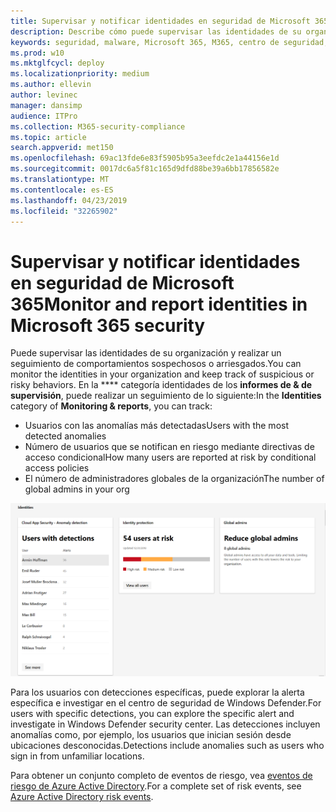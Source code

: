 ```yaml
---
title: Supervisar y notificar identidades en seguridad de Microsoft 365
description: Describe cómo puede supervisar las identidades de su organización y realizar un seguimiento de comportamientos sospechosos o arriesgados.
keywords: seguridad, malware, Microsoft 365, M365, centro de seguridad, monitor, informe, identidad
ms.prod: w10
ms.mktglfcycl: deploy
ms.localizationpriority: medium
ms.author: ellevin
author: levinec
manager: dansimp
audience: ITPro
ms.collection: M365-security-compliance
ms.topic: article
search.appverid: met150
ms.openlocfilehash: 69ac13fde6e83f5905b95a3eefdc2e1a44156e1d
ms.sourcegitcommit: 0017dc6a5f81c165d9dfd88be39a6bb17856582e
ms.translationtype: MT
ms.contentlocale: es-ES
ms.lasthandoff: 04/23/2019
ms.locfileid: "32265902"
---
```

# <a name="monitor-and-report-identities-in-microsoft-365-security"></a><span data-ttu-id="6f88c-104">Supervisar y notificar identidades en seguridad de Microsoft 365</span><span class="sxs-lookup"><span data-stu-id="6f88c-104">Monitor and report identities in Microsoft 365 security</span></span>

<span data-ttu-id="6f88c-105">Puede supervisar las identidades de su organización y realizar un seguimiento de comportamientos sospechosos o arriesgados.</span><span class="sxs-lookup"><span data-stu-id="6f88c-105">You can monitor the identities in your organization and keep track of suspicious or risky behaviors.</span></span> <span data-ttu-id="6f88c-106">En la \*\*\*\* categoría identidades de los **informes de & de supervisión**, puede realizar un seguimiento de lo siguiente:</span><span class="sxs-lookup"><span data-stu-id="6f88c-106">In the **Identities** category of **Monitoring & reports**, you can track:</span></span>

* <span data-ttu-id="6f88c-107">Usuarios con las anomalías más detectadas</span><span class="sxs-lookup"><span data-stu-id="6f88c-107">Users with the most detected anomalies</span></span>
* <span data-ttu-id="6f88c-108">Número de usuarios que se notifican en riesgo mediante directivas de acceso condicional</span><span class="sxs-lookup"><span data-stu-id="6f88c-108">How many users are reported at risk by conditional access policies</span></span>
* <span data-ttu-id="6f88c-109">El número de administradores globales de la organización</span><span class="sxs-lookup"><span data-stu-id="6f88c-109">The number of global admins in your org</span></span>

![Categoría identidades de la página informes de & de supervisión](./media/security-docs/identities.png)

<span data-ttu-id="6f88c-111">Para los usuarios con detecciones específicas, puede explorar la alerta específica e investigar en el centro de seguridad de Windows Defender.</span><span class="sxs-lookup"><span data-stu-id="6f88c-111">For users with specific detections, you can explore the specific alert and investigate in Windows Defender security center.</span></span> <span data-ttu-id="6f88c-112">Las detecciones incluyen anomalías como, por ejemplo, los usuarios que inician sesión desde ubicaciones desconocidas.</span><span class="sxs-lookup"><span data-stu-id="6f88c-112">Detections include anomalies such as users who sign in from unfamiliar locations.</span></span>

<span data-ttu-id="6f88c-113">Para obtener un conjunto completo de eventos de riesgo, vea [eventos de riesgo de Azure Active Directory](https://docs.microsoft.com/azure/active-directory/reports-monitoring/concept-risk-events).</span><span class="sxs-lookup"><span data-stu-id="6f88c-113">For a complete set of risk events, see [Azure Active Directory risk events](https://docs.microsoft.com/azure/active-directory/reports-monitoring/concept-risk-events).</span></span>
